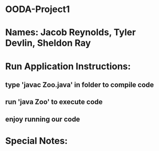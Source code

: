 # OODA-Project1
##
# Names: Jacob Reynolds, Tyler Devlin, Sheldon Ray
##
# Run Application Instructions:
## type 'javac Zoo.java' in folder to compile code
## run 'java Zoo' to execute code
## enjoy running our code
##
# Special Notes:
